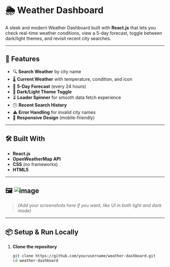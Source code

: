 # 🌦️ Weather Dashboard

A sleek and modern Weather Dashboard built with **React.js** that lets you check real-time weather conditions, view a 5-day forecast, toggle between dark/light themes, and revisit recent city searches.

---

## 🚀 Features

- 🔍 **Search Weather** by city name
- 🌡️ **Current Weather** with temperature, condition, and icon
- 📅 **5-Day Forecast** (every 24 hours)
- 🎨 **Dark/Light Theme Toggle**
- ⏳ **Loader Spinner** for smooth data fetch experience
- 🕒 **Recent Search History**
- ⚠️ **Error Handling** for invalid city names
- 📱 **Responsive Design** (mobile-friendly)

---

## 🛠️ Built With

- **React.js**
- **OpenWeatherMap API**
- **CSS** (no frameworks)
- **HTML5**

---

## 🖼️ ![image](https://github.com/user-attachments/assets/e816de05-5e86-44b8-a1df-254616a3ad10)


> _(Add your screenshots here if you want, like UI in both light and dark mode)_

---

## 📦 Setup & Run Locally

1. **Clone the repository**
   ```bash
   git clone https://github.com/yourusername/weather-dashboard.git
   cd weather-dashboard
